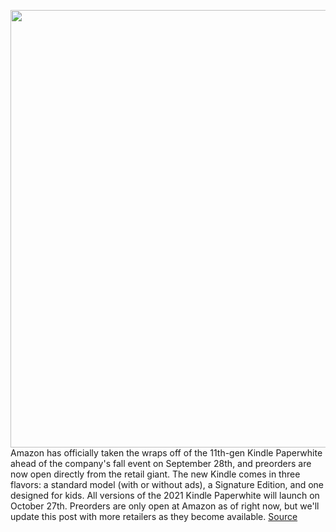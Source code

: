 <img src='https://cdn.vox-cdn.com/thumbor/D_J3bop9sxpIwpfZq-ydq7qM2SY=/0x0:1920x1056/1200x800/filters:focal(807x375:1113x681)/cdn.vox-cdn.com/uploads/chorus_image/image/69889079/MGFhY2EzMDIt._CB641020890_.0.jpg' width='700px' /><br/>
Amazon has officially taken the wraps off of the 11th-gen Kindle Paperwhite ahead of the company's fall event on September 28th, and preorders are now open directly from the retail giant. The new Kindle comes in three flavors: a standard model (with or without ads), a Signature Edition, and one designed for kids. All versions of the 2021 Kindle Paperwhite will launch on October 27th. Preorders are only open at Amazon as of right now, but we'll update this post with more retailers as they become available.
<a href='https://www.theverge.com/2021/9/21/22685873/amazon-kindle-paperwhite-preorder-buy-how-to-price-release-date'> Source <a/>